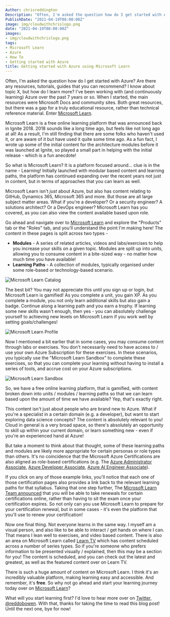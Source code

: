 ```yaml
---
Author: chrisreddington
Description: "Often, I'm asked the question how do I get started with Azure? Are there any resources, tutorials, guides that you can recommend? I know about topic <X>, but how do I learn more? I've been working with, and continuously learning Azure over the past 7 years or so. When I started, the main resources were Microsoft Docs and community sites. Both great resorces, but there was a gap for a truly educational resource, rather than technical reference material. Enter Microsoft Learn."
PublishDate: "2021-04-19T08:00:00Z"
image: img/cloudwithchrislogo.png
date: "2021-04-19T08:00:00Z"
images:
- img/cloudwithchrislogo.png
tags:
- Microsoft Learn
- Azure
- How To
- Getting started with Azure
title: Getting started with Azure using Microsoft Learn
---
```

Often, I'm asked the question how do I get started with Azure? Are there any resources, tutorials, guides that you can recommend? I know about topic X, but how do I learn more? I've been working with (and continuously learning) Azure over the past 7 years or so. When I started, the main resources were Microsoft Docs and community sites. Both great resources, but there was a gap for a truly educational resource, rather than technical reference material. Enter [Microsoft Learn](https://docs.microsoft.com/en-us/learn/).

Microsoft Learn is a free online learning platform that was announced back in Ignite 2018. 2018 sounds like a long time ago, but feels like not long ago at all! As a result, I'm still finding that there are some folks who haven't used it, or are aware of it but have used it quite some time ago. As a fun fact, I wrote up some of the initial content for the architecture modules before it was launched at Ignite, so played a small part in helping with the initial release - which is a fun anecdote!

So what is Microsoft Learn? It is a platform focused around... clue is in the name - Learning! Initially launched with modular based content and learning paths, the platform has continued expanding over the recent years not just in content, but in terms of approaches that you can learn as well.

Microsoft Learn isn't *just* about Azure, but also has content relating to GitHub, Dynamics 365, Microsoft 365 and more. But those are all large subject matter areas. What if you're a developer? Or a security engineer? A solutions architect? Or a DevOps engineer? Microsoft Learn has you covered, as you can also view the content available based upon role.

Go ahead and navigate over to [Microsoft Learn](https://docs.microsoft.com/en-us/learn/) and explore the "Products" tab or the "Roles" tab, and you'll understand the point I'm making here! The content in these pages is split across two types -

* **Modules** - A series of related articles, videos and labs/exercises to help you increase your skills on a given topic. Modules are split up into *units*, allowing you to consume content in a bite-sized way - no matter how much time you have available!
* **Learning Paths** - A collection of modules, typically organised under some role-based or technology-based scenario.

![Microsoft Learn Catalog](/img/blog/get-started-azure-microsoft-learn/MicrosoftLearn-Catalog.png)

The best bit? You may not appreciate this until you sign up or login, but Microsoft Learn is gamified! As you complete a unit, you gain XP. As you complete a module, you not only learn additional skills but also gain a badge. Continue along a learning path and you earn a trophy. If learning some new skills wasn't enough, then yes - you can absolutely challenge yourself to achieving new levels on Microsoft Learn if you work well by setting goals/challenges!

![Microsoft Learn Profile](/img/blog/get-started-azure-microsoft-learn/MicrosoftLearn-Profile.png)

Now I mentioned a bit earlier that in some cases, you may consume content through labs or exercises. You don't necessarily need to have access to / use your own Azure Subscription for these exercises. In these scenarios, you typically use the "Microsoft Learn Sandbox" to complete these exercises, so that you can complete your learning without having to install a series of tools, and accrue cost on your Azure subscriptions.

![Microsoft Learn Sandbox](/img/blog/get-started-azure-microsoft-learn/MicrosoftLearn-Sandbox.png)

So, we have a free online learning platform, that is gamified, with content broken down into units / modules / learning paths so that we can learn based upon the amount of time we have available? Yep, that's exactly right.

This content isn't just about people who are brand new to Azure. What if you're a specialist in a certain domain (e.g. a developer), but want to start exploring data science concepts? The content is absolutely relevant to you! Cloud in general is a very broad space, so there's absolutely an opportunity to skill up within your current domain, or learn something new - even if you're an experienced hand at Azure!

But take a moment to think about that thought, some of these learning paths and modules are likely more appropriate for certain personas or role types than others. It's no coincidence that the Microsoft Azure Certifications are also aligned as role-based certifications (e.g. The [Azure Administrator Associate](https://docs.microsoft.com/en-us/learn/certifications/azure-administrator/), [Azure Developer Associate](https://docs.microsoft.com/en-us/learn/certifications/azure-developer/), [Azure AI Engineer Associate](https://docs.microsoft.com/en-us/learn/certifications/azure-ai-engineer/)).

If you click on any of those example links, you'll notice that each one of those certification pages also provides a link back to the relevant learning paths for that syllabus. Taking that one step further, The [Microsoft Learn Team announced](https://techcommunity.microsoft.com/t5/microsoft-learn-blog/stay-current-with-in-demand-skills-through-free-certification/ba-p/1489678) that you will be able to take renewals for certain certifications online, rather than having to sit the exam once your certification expires. So not only can you use Microsoft Learn to prepare for your certification renewal, but in some cases - it's even the platform that you'll use to renew your certification!

Now one final thing. Not everyone learns in the same way. I myself am a visual person, and also like to be able to interact / get hands on where I can. That means I lean well to exercises, and video based content. There is also an area on Microsoft Learn called [Learn TV](https://docs.microsoft.com/en-us/learn/tv/) which has content scheduled across a number of series types. So if you're someone who prefers information to be presented visually / explained, then this may be a section for you! The content is scheduled, and you can check out the latest and greatest, as well as the featured content over on Learn TV.

There is such a huge amount of content on Microsoft Learn. I think it's an incredibly valuable platform, making learning easy and accessible. And remember, it's **free**. So why not go ahead and start your learning journey today over on [Microsoft Learn](https://docs.microsoft.com/en-us/learn/)?

What will you start learning first? I'd love to hear more over on [Twitter, @reddobowen](https://twitter.com/reddobowen). With that, thanks for taking the time to read this blog post! Until the next one, bye for now!

